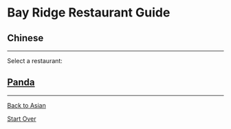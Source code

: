 # Bay Ridge Restaurant Guide
## Chinese
---
Select a restaurant:
## [Panda](https://www.pandabrooklyn.com/)
---
[Back to Asian](asian.md)

[Start Over](../home.md)